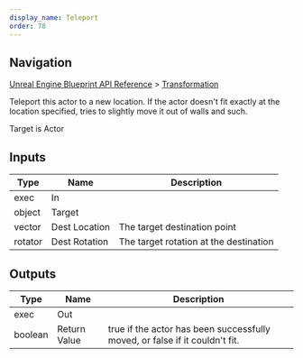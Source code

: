 ```yaml
---
display_name: Teleport
order: 78
---
```

## Navigation

[Unreal Engine Blueprint API Reference](https://dev.epicgames.com/documentation/en-us/unreal-engine/BlueprintAPI) > [Transformation](https://dev.epicgames.com/documentation/en-us/unreal-engine/BlueprintAPI/Transformation)

Teleport this actor to a new location. If the actor doesn't fit exactly at the location specified, tries to slightly move it out of walls and such.

Target is Actor

## Inputs

| Type | Name | Description |
| --- | --- | --- |
| exec | In |  |
| object | Target |  |
| vector | Dest Location | The target destination point |
| rotator | Dest Rotation | The target rotation at the destination |

## Outputs

| Type | Name | Description |
| --- | --- | --- |
| exec | Out |  |
| boolean | Return Value | true if the actor has been successfully moved, or false if it couldn't fit. |
